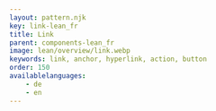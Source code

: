 ```yaml
---
layout: pattern.njk
key: link-lean_fr
title: Link
parent: components-lean_fr
image: lean/overview/link.webp
keywords: link, anchor, hyperlink, action, button
order: 150
availablelanguages: 
    - de
    - en
---
```

